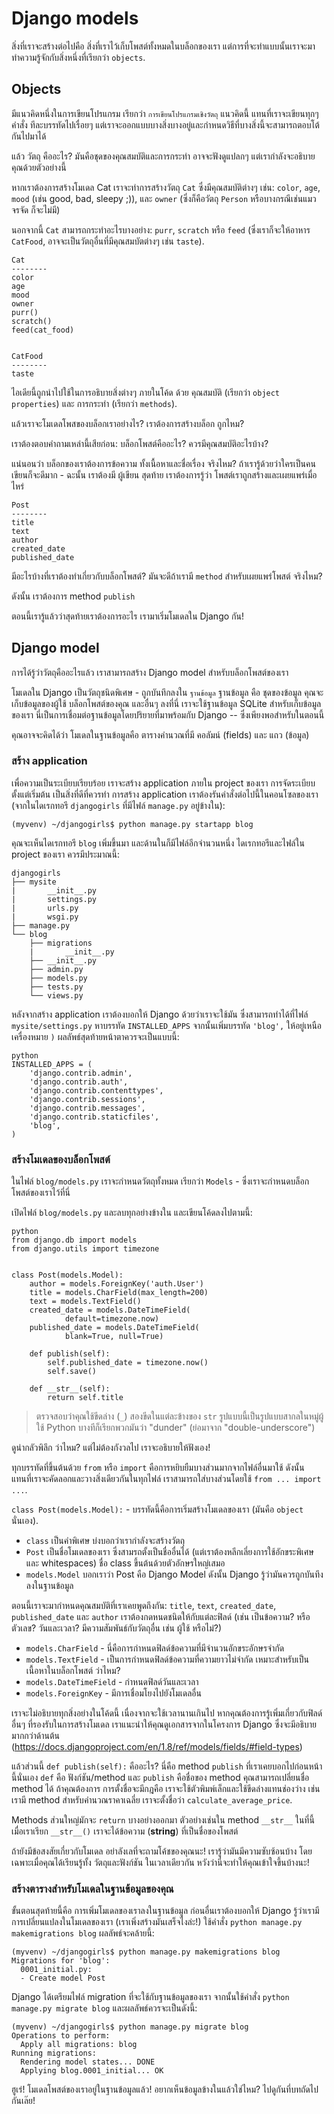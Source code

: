 # Django models

สิ่งที่เราจะสร้างต่อไปคือ สิ่งที่เราไว้เก็บโพสต์ทั้งหมดในบล็อกของเรา แต่การที่จะทำแบบนั้นเราจะมาทำความรู้จักกับสิ่งหนึ่งที่เรียกว่า `objects`.

## Objects

มีแนวคิดหนึ่งในการเขียนโปรแกรม เรียกว่า `การเขียนโปรแกรมเชิงวัตถุ` แนวคิดนี้ แทนที่เราจะเขียนทุกๆ คำสั่ง ทีละบรรทัดไปเรื่อยๆ แต่เราจะออกแบบบางสิ่งบางอยู่และกำหนดวิธีที่บางสิ่งนี้จะสามารถตอบโต้กันไปมาได้

แล้ว วัตถุ คืออะไร? มันคือชุดของคุณสมบัติและการกระทำ อาจจะฟังดูแปลกๆ แต่เรากำลังจะอธิบายคุณด้วยตัวอย่างนี้

หากเราต้องการสร้างโมเดล Cat เราจะทำการสร้างวัตถุ `Cat` ซึ่งมีคุณสมบัติต่างๆ เช่น: `color`, `age`, `mood` (เช่น good, bad, sleepy ;)), และ `owner` (ซึ่งก็คือวัตถุ `Person` หรือบางกรณีเช่นแมวจรจัด ก็จะไม่มี)

นอกจากนี้ `Cat` สามารถกระทำอะไรบางอย่าง: `purr`, `scratch` หรือ `feed` (ซึ่งเราก็จะให้อาหาร `CatFood`, อาจจะเป็นวัตถุอื่นที่มีคุณสมบัตต่างๆ เช่น `taste`).

    Cat
    --------
    color
    age
    mood
    owner
    purr()
    scratch()
    feed(cat_food)
    
    
    CatFood
    --------
    taste
    

ไอเดียนี้ถูกนำไปใช้ในการอธิบายสิ่งต่างๆ ภายในโค้ด ด้วย คุณสมบัติ (เรียกว่า `object properties`) และ การกระทำ (เรียกว่า `methods`).

แล้วเราจะโมเดลโพสของบล็อกเราอย่างไร? เราต้องการสร้างบล็อก ถูกไหม?

เราต้องตอบคำถามเหล่านี้เสียก่อน: บล็อกโพสต์คืออะไร? ควรมีคุณสมบัติอะไรบ้าง?

แน่นอนว่า บล็อกของเราต้องการข้อความ ทั้งเนื้อหาและชื่อเรื่อง จริงไหม? ถ้าเรารู้ด้วยว่าใครเป็นคนเขียนก็จะดีมาก - ฉะนั้น เราต้องมี ผู้เขียน สุดท้าย เราต้องการรู้ว่า โพสต์เราถูกสร้างและเผยแพร่เมื่อไหร่

    Post
    --------
    title
    text
    author
    created_date
    published_date
    

มีอะไรบ้างที่เราต้องทำเกี่ยวกับบล็อกโพสต์? มันจะดีถ้าเรามี `method` สำหรับเผยแพร่โพสต์ จริงไหม?

ดังนั้น เราต้องการ method `publish`

ตอนนี้เรารู้แล้วว่าสุดท้ายเราต้องการอะไร เรามาเริ่มโมเดลใน Django กัน!

## Django model

การได้รู้ว่าวัตถุคืออะไรแล้ว เราสามารถสร้าง Django model สำหรับบล็อกโพสต์ของเรา

โมเดลใน Django เป็นวัตถุชนิดพิเศษ - ถูกบันทึกลงใน `ฐานข้อมูล` ฐานข้อมูล คือ ชุดของข้อมูล คุณจะเก็บข้อมูลของผู้ใช้ บล็อกโพสต์ของคุณ และอื่นๆ ลงที่นี่ เราจะใช้ฐานข้อมูล SQLite สำหรับเก็บข้อมูลของเรา นี่เป็นการเชื่อมต่อฐานข้อมูลโดยปริยายที่มาพร้อมกับ Django -- ซึ่งเพียงพอสำหรับในตอนนี้

คุณอาจจะคิดได้ว่า โมเดลในฐานข้อมูลคือ ตารางคำนวณที่มี คอลัมน์ (fields) และ แถว (ข้อมูล)

### สร้าง application

เพื่อความเป็นระเบียบเรียบร้อย เราจะสร้าง application ภายใน project ของเรา การจัดระเบียบตั้งแต่เริ่มต้น เป็นสิ่งที่ดีที่ควรทำ การสร้าง application เราต้องรันคำสั่งต่อไปนี้ในคอนโซลของเรา (จากในไดเรกทอรี `djangogirls` ที่มีไฟล์ `manage.py` อยู่ข้างใน):

    (myvenv) ~/djangogirls$ python manage.py startapp blog
    

คุณจะเห็นไดเรกทอรี `blog` เพิ่มขึ้นมา และด้านในก็มีไฟล์อีกจำนวนหนึ่ง ไดเรกทอรีและไฟล์ใน project ของเรา ควรมีประมาณนี้:

    djangogirls
    ├── mysite
    |       __init__.py
    |       settings.py
    |       urls.py
    |       wsgi.py
    ├── manage.py
    └── blog
        ├── migrations
        |       __init__.py
        ├── __init__.py
        ├── admin.py
        ├── models.py
        ├── tests.py
        └── views.py
    

หลังจากสร้าง application เราต้องบอกให้ Django ด้วยว่าเราจะใช้มัน ซึ่งสามารถทำได้ที่ไฟล์ `mysite/settings.py` หาบรรทัด `INSTALLED_APPS` จากนั้นเพิ่มบรรทัด `'blog',` ให้อยู่เหนือเครื่องหมาย `)` ผลลัพธ์สุดท้ายหน้าตาควรจะเป็นแบบนี้:

    python
    INSTALLED_APPS = (
        'django.contrib.admin',
        'django.contrib.auth',
        'django.contrib.contenttypes',
        'django.contrib.sessions',
        'django.contrib.messages',
        'django.contrib.staticfiles',
        'blog',
    )
    

### สร้างโมเดลของบล็อกโพสต์

ในไฟล์ `blog/models.py` เราจะกำหนดวัตถุทั้งหมด เรียกว่า `Models` - ซึ่งเราจะกำหนดบล็อกโพสต์ของเราไว้ที่นี่

เปิดไฟล์ `blog/models.py` และลบทุกอย่างข้างใน และเขียนโค้ดลงไปตามนี้:

    python
    from django.db import models
    from django.utils import timezone
    
    
    class Post(models.Model):
        author = models.ForeignKey('auth.User')
        title = models.CharField(max_length=200)
        text = models.TextField()
        created_date = models.DateTimeField(
                default=timezone.now)
        published_date = models.DateTimeField(
                blank=True, null=True)
    
        def publish(self):
            self.published_date = timezone.now()
            self.save()
    
        def __str__(self):
            return self.title
    

> ตรวจสอบว่าคุณใช้ขีดล่าง (`_`) สองขีดในแต่ละข้างของ `str` รูปแบบนี้เป็นรูปแบบสากลในหมู่ผู้ใช้ Python บางทีก็เรียกพวกมันว่า "dunder" (ย่อมาจาก "double-underscore")

ดูน่ากลัวพิลึก ว่าไหม? แต่ไม่ต้องกังวลไป เราจะอธิบายให้ฟังเอง!

ทุกบรรทัดที่ขึ้นต้นด้วย `from` หรือ `import` คือการหยิบยืมบางส่วนมากจากไฟล์อื่นมาใช้ ดังนั้น แทนที่เราจะคัดลอกและวางสิ่งเดียวกันในทุกไฟล์ เราสามารถใส่บางส่วนโดยใช้ `from ... import ...`.

`class Post(models.Model):` - บรรทัดนี้คือการเริ่มสร้างโมเดลของเรา (มันคือ `object` นั่นเอง).

*   `class` เป็นคำพิเศษ บ่งบอกว่าเรากำลังจะสร้างวัตถุ
*   `Post` เป็นชื่อโมเดลของเรา ซึ่งสามรถตั้งเป็นชื่ออื่นได้ (แต่เราต้องหลีกเลี่ยงการใช้อักขระพิเศษ และ whitespaces) ชื่อ class ขึ้นต้นด้วยตัวอักษรใหญ่เสมอ
*   `models.Model` บอกเราว่า Post คือ Django Model ดังนั้น Django รู้ว่ามันควรถูกบันทึงลงในฐานข้อมูล

ตอนนี้เราจะมากำหนดคุณสมบัติที่เราเคยพูดถึงกัน: `title`, `text`, `created_date`, `published_date` และ `author` เราต้องกดหนดชนิดให้กับแต่ละฟิลด์ (เช่น เป็นข้อความ? หรือ ตัวเลข? วันและเวลา? มีความสัมพันธ์กับวัตถุอื่น เช่น ผู้ใช้ หรือไม่?)

*   `models.CharField` - นี่คือการกำหนดฟิลด์ข้อความที่มีจำนวนอักขระอักษรจำกัด
*   `models.TextField` - เป็นการกำหนดฟิลด์ข้อความที่ความยาวไม่จำกัด เหมาะสำหรับเป็นเนื้อหาในบล็อกโพสต์ ว่าไหม?
*   `models.DateTimeField` - กำหนดฟิลด์วันและเวลา
*   `models.ForeignKey` - มีการเชื่อมโยงไปยังโมเดลอื่น

เราจะไม่อธิบายทุกสิ่งอย่างในโค้ดนี้ เนื่องจากจะใช้เวลานานเกินไป หากคุณต้องการรู้เพิ่มเกี่ยวกับฟิลด์อื่นๆ ที่รองรับในการสร้างโมเดล เราแนะนำให้คุณดูเอกสารจากในโครงการ Django ซึ่งจะมีอธิบายมากกว่าด้านต้น (https://docs.djangoproject.com/en/1.8/ref/models/fields/#field-types)

แล้วส่วนนี้ `def publish(self):` คืออะไร? นี่คือ method `publish` ที่เราเคยบอกไปก่อนหน้านี้นั่นเอง `def` คือ ฟังก์ชัน/method และ `publish` คือชื่อของ method คุณสามารถเปลี่ยนชื่อ method ได้ ถ้าคุณต้องการ การตั้งชื่อจะมีกฎคือ เราจะใช้ตัวพิมพ์เล็กและใช้ขีดล่างแทนช่องว่าง เช่น เรามี method สำหรับคำนวณราคาเฉลี่ย เราจะตั้งชื่อว่า `calculate_average_price`.

Methods ส่วนใหญ่มักจะ `return` บางอย่างออกมา ตัวอย่างเช่นใน method `__str__` ในที่นี้ เมื่อเราเรียก `__str__()` เราจะได้ข้อความ (**string**) ที่เป็นชื่อของโพสต์

ถ้ายังมีข้อสงสัยเกี่ยวกับโมเดล อย่าลังเลที่จะถามโค้ชของคุณนะ! เรารู้ว่ามันมีความซับซ้อนบ้าง โดยเฉพาะเมื่อคุณได้เรียนรู้ทั้ง วัตถุและฟังก์ชัน ในเวลาเดียวกัน หวังว่านี่จะทำให้คุณเข้าใจขึ้นบ้างนะ!

### สร้างตารางสำหรับโมเดลในฐานข้อมูลของคุณ

ขั้นตอนสุดท้ายนี้คือ การเพิ่มโมเดลของเราลงในฐานข้อมูล ก่อนอื่นเราต้องบอกให้ Django รู้ว่าเรามีการเปลี่ยนแปลงในโมเดลของเรา (เราเพิ่งสร้างมันเสร็จไงล่ะ!) ใช้คำสั่ง `python manage.py makemigrations blog` ผลลัพธ์จะคล้ายนี้:

    (myvenv) ~/djangogirls$ python manage.py makemigrations blog
    Migrations for 'blog':
      0001_initial.py:
      - Create model Post
    

Django ได้เตรียมไฟล์ migration ที่จะใช้กับฐานข้อมูลของเรา จากนั้นใช้คำสั่ง `python manage.py migrate blog` และผลลัพธ์ควรจะเป็นดังนี้:

    (myvenv) ~/djangogirls$ python manage.py migrate blog
    Operations to perform:
      Apply all migrations: blog
    Running migrations:
      Rendering model states... DONE
      Applying blog.0001_initial... OK
    

ฮูเร่! โมเดลโพสต์ของเราอยู่ในฐานข้อมูลแล้ว! อยากเห็นข้อมูลข้างในแล้วใช่ไหม? ไปดูกันที่บทถัดไปกันเล๊ย!